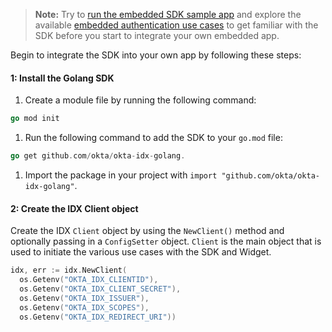 > **Note:** Try to [run the embedded SDK sample app](/docs/guides/oie-embedded-common-run-samples/go/main/#run-the-embedded-sdk-sample-app) and explore the available [embedded authentication use cases](/docs/guides/oie-embedded-sdk-use-case-basic-sign-in/go/main/) to get familiar with the SDK before you start to integrate your own embedded app.

Begin to integrate the SDK into your own app by following these steps:

#### 1: Install the Golang SDK

1. Create a module file by running the following command:

```go
go mod init
```

1. Run the following command to add the SDK to your `go.mod` file:

```go
go get github.com/okta/okta-idx-golang.
```

1. Import the package in your project with `import "github.com/okta/okta-idx-golang"`.

#### 2: Create the IDX Client object

Create the IDX `Client` object by using the `NewClient()` method and optionally passing in
a `ConfigSetter` object. `Client` is the main object that is used to initiate
the various use cases with the SDK and Widget.

```go
idx, err := idx.NewClient(
  os.Getenv("OKTA_IDX_CLIENTID"),
  os.Getenv("OKTA_IDX_CLIENT_SECRET"),
  os.Getenv("OKTA_IDX_ISSUER"),
  os.Getenv("OKTA_IDX_SCOPES"),
  os.Getenv("OKTA_IDX_REDIRECT_URI"))
```
